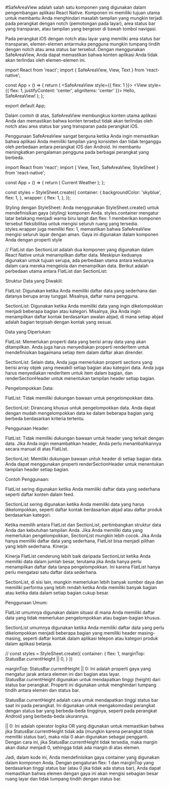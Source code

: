 #SafeAreaView adalah salah satu komponen yang digunakan dalam pengembangan aplikasi React Native. Komponen ini memiliki tujuan utama untuk membantu Anda menghindari masalah tampilan yang mungkin terjadi pada perangkat dengan notch (pemotongan pada layar), area status bar yang transparan, atau tampilan yang bergeser di bawah tombol navigasi.

Pada perangkat iOS dengan notch atau layar yang memiliki area status bar transparan, elemen-elemen antarmuka pengguna mungkin tumpang tindih dengan notch atau area status bar tersebut. Dengan menggunakan SafeAreaView, Anda dapat memastikan bahwa konten aplikasi Anda tidak akan terlindas oleh elemen-elemen ini.

import React from 'react';
import { SafeAreaView, View, Text } from 'react-native';

const App = () => {
  return (
    <SafeAreaView style={{ flex: 1 }}>
      <View style={{ flex: 1, justifyContent: 'center', alignItems: 'center' }}>
        <Text>Hello, SafeAreaView!</Text>
      </View>
    </SafeAreaView>
  );
};

export default App;

Dalam contoh di atas, SafeAreaView membungkus konten utama aplikasi Anda dan memastikan bahwa konten tersebut tidak akan terlindas oleh notch atau area status bar yang transparan pada perangkat iOS.

Penggunaan SafeAreaView sangat berguna ketika Anda ingin memastikan bahwa aplikasi Anda memiliki tampilan yang konsisten dan tidak terganggu oleh perbedaan antara perangkat iOS dan Android. Ini membantu meningkatkan pengalaman pengguna pada berbagai perangkat yang berbeda.

import React from 'react';
import { View, Text, SafeAreaView, StyleSheet } from 'react-native';

const App = () => {
  return (
    <SafeAreaView style={styles.wrapper}>
      <View style={styles.container}>
        <Text>Current Weather</Text>
      </View>
    </SafeAreaView>
  );
};

const styles = StyleSheet.create({
  container: {
    backgroundColor: 'skyblue',
    flex: 1,
  },
  wrapper: {
    flex: 1,
  },
});


Styling dengan StyleSheet: Anda menggunakan StyleSheet.create() untuk mendefinisikan gaya (styling) komponen Anda. styles.container mengatur latar belakang menjadi warna biru langit dan flex: 1 memberikan komponen tersebut fleksibilitas untuk mengisi seluruh ruang yang tersedia. styles.wrapper juga memiliki flex: 1, memastikan bahwa SafeAreaView mengisi seluruh layar dengan aman. Gaya ini digunakan dalam komponen Anda dengan properti style


//
FlatList dan SectionList adalah dua komponen yang digunakan dalam React Native untuk menampilkan daftar data. Meskipun keduanya digunakan untuk tujuan serupa, ada perbedaan utama antara keduanya dalam cara mereka mengelola dan menampilkan data. Berikut adalah perbedaan utama antara FlatList dan SectionList:

Struktur Data yang Diwakili:

FlatList: Digunakan ketika Anda memiliki daftar data yang sederhana dan datanya berupa array tunggal. Misalnya, daftar nama pengguna.

SectionList: Digunakan ketika Anda memiliki data yang ingin dikelompokkan menjadi beberapa bagian atau kategori. Misalnya, jika Anda ingin menampilkan daftar kontak berdasarkan awalan abjad, di mana setiap abjad adalah bagian terpisah dengan kontak yang sesuai.

Data yang Diperlukan:

FlatList: Memerlukan properti data yang berisi array data yang akan ditampilkan. Anda juga harus menyediakan properti renderItem untuk mendefinisikan bagaimana setiap item dalam daftar akan dirender.

SectionList: Selain data, Anda juga memerlukan properti sections yang berisi array objek yang mewakili setiap bagian atau kategori data. Anda juga harus menyediakan renderItem untuk item dalam bagian, dan renderSectionHeader untuk menentukan tampilan header setiap bagian.

Pengelompokkan Data:

FlatList: Tidak memiliki dukungan bawaan untuk pengelompokkan data.

SectionList: Dirancang khusus untuk pengelompokkan data. Anda dapat dengan mudah mengelompokkan data ke dalam beberapa bagian yang berbeda berdasarkan kriteria tertentu.

Penggunaan Header:

FlatList: Tidak memiliki dukungan bawaan untuk header yang terkait dengan data. Jika Anda ingin menambahkan header, Anda perlu menambahkannya secara manual di atas FlatList.

SectionList: Memiliki dukungan bawaan untuk header di setiap bagian data. Anda dapat menggunakan properti renderSectionHeader untuk menentukan tampilan header setiap bagian.

Contoh Penggunaan:

FlatList sering digunakan ketika Anda memiliki daftar data yang sederhana seperti daftar konten dalam feed.

SectionList sering digunakan ketika Anda memiliki data yang harus dikelompokkan, seperti daftar kontak berdasarkan abjad atau daftar produk berdasarkan kategori.

Ketika memilih antara FlatList dan SectionList, pertimbangkan struktur data Anda dan kebutuhan tampilan Anda. Jika Anda memiliki data yang memerlukan pengelompokkan, SectionList mungkin lebih cocok. Jika Anda hanya memiliki daftar data yang sederhana, FlatList bisa menjadi pilihan yang lebih sederhana.
Kinerja:

Kinerja FlatList cenderung lebih baik daripada SectionList ketika Anda memiliki data dalam jumlah besar, terutama jika Anda hanya perlu menampilkan daftar data tanpa pengelompokkan. Ini karena FlatList hanya perlu mengatasi satu daftar data sederhana.

SectionList, di sisi lain, mungkin memerlukan lebih banyak sumber daya dan memiliki performa yang lebih rendah ketika Anda memiliki banyak bagian atau ketika data dalam setiap bagian cukup besar.

Penggunaan Umum:

FlatList umumnya digunakan dalam situasi di mana Anda memiliki daftar data yang tidak memerlukan pengelompokkan atau bagian-bagian khusus.

SectionList umumnya digunakan ketika Anda memiliki daftar data yang perlu dikelompokkan menjadi beberapa bagian yang memiliki header masing-masing, seperti daftar kontak dalam aplikasi telepon atau kategori produk dalam aplikasi belanja.

//
const styles = StyleSheet.create({
  container: {
    flex: 1,
    marginTop: StatusBar.currentHeight || 0,
  }
})

marginTop: StatusBar.currentHeight || 0: Ini adalah properti gaya yang mengatur jarak antara elemen ini dan bagian atas layar. StatusBar.currentHeight digunakan untuk mendapatkan tinggi (height) dari status bar perangkat. Properti ini digunakan untuk menghindari tumpang tindih antara elemen dan status bar.

StatusBar.currentHeight adalah cara untuk mendapatkan tinggi status bar saat ini pada perangkat. Ini digunakan untuk mengakomodasi perangkat dengan status bar yang berbeda-beda tingginya, seperti pada perangkat Android yang berbeda-beda ukurannya.

|| 0: Ini adalah operator logika OR yang digunakan untuk memastikan bahwa jika StatusBar.currentHeight tidak ada (mungkin karena perangkat tidak memiliki status bar), maka nilai 0 akan digunakan sebagai pengganti. Dengan cara ini, jika StatusBar.currentHeight tidak tersedia, maka margin akan diatur menjadi 0, sehingga tidak ada margin di atas elemen.

Jadi, dalam kode ini, Anda mendefinisikan gaya container yang digunakan dalam komponen Anda. Dengan pengaturan flex: 1 dan marginTop yang berdasarkan tinggi status bar (atau 0 jika tidak ada status bar), Anda dapat memastikan bahwa elemen dengan gaya ini akan mengisi sebagian besar ruang layar dan tidak tumpang tindih dengan status bar.
